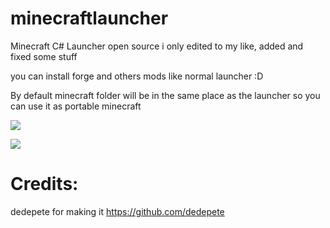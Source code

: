 # minecraftlauncher
 Minecraft C# Launcher open source
 i only edited to my like, added and fixed some stuff
 
 you can install forge and others mods like normal launcher :D
 
 By default minecraft folder will be in the same place as the launcher so you can use it as portable minecraft

 ![](https://i.imgur.com/hB1Mkin.png)
 
 ![](https://i.imgur.com/H3neqW9.png)

# Credits:
 dedepete for making it https://github.com/dedepete
